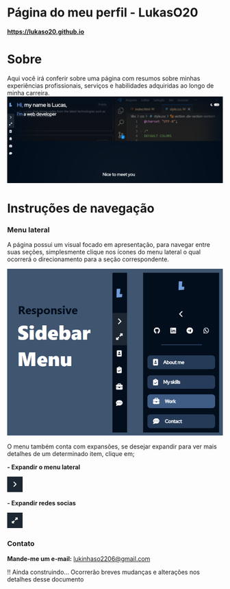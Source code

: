 # Página do meu perfil - LukasO20
**https://lukaso20.github.io**

# Sobre
Aqui você irá conferir sobre uma página com resumos sobre minhas experiências profissionais, serviços e habilidades adquiridas ao longo de minha carreira. 
![Página inicial](libs/img/image_presentation.png)   

# Instruções de navegação

### Menu lateral
A página possui um visual focado em apresentação, para navegar entre suas seções, simplesmente clique nos ícones do menu lateral o qual ocorrerá o direcionamento para a seção correspondente. 

![Menu alteral parte 1](libs/img/background_sidebar.png)

O menu também conta com expansões, se desejar expandir para ver mais detalhes de um determinado item, clique em;

**- Expandir o menu lateral**

![Expandir menu lateral image](libs/img/image_expandmenu.png) 

**- Expandir redes socias**

![Expandir menu lateral rede social image](libs/img/image_expandsocialmedia.png) 

<!-- ### Links úteis
**Currículo:** Você pode acessar o meu currículo em (Será inserido em breve) -->

### Contato
**Mande-me um e-mail:** [lukinhaso2206@gmail.com](mailto:lukinhaso2206@gmail.com)

!! Ainda construindo... Ocorrerão breves mudanças e alterações nos detalhes desse documento